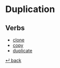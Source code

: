 # Duplication

## Verbs

  - [clone](clone.md)
  - [copy](copy.md)
  - [duplicate](duplicate.md)

[↵ back](/README.md)
